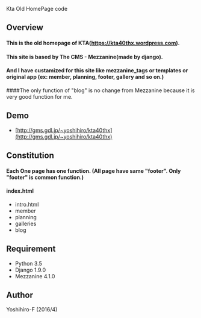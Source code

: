 Kta Old HomePage code

## Overview
#### This is the old homepage of KTA(https://kta40thx.wordpress.com).
#### This site is based by The CMS - Mezzanine(made by django).
#### And I have custamized for this site like mezzanine_tags or templates or original app (ex: member, planning, footer, gallery and so on.)
####The only function of "blog" is no change from Mezzanine because it is very good function for me.

## Demo
+ [http://gms.gdl.jp/~yoshihiro/kta40thx](http://gms.gdl.jp/~yoshihiro/kta40thx)

## Constitution
#### Each One page has one function. (All page have same "footer". Only "footer" is common function.)
#### index.html
+ intro.html
+ member
+ planning
+ galleries
+ blog

## Requirement
+ Python 3.5
+ Django 1.9.0
+ Mezzanine 4.1.0

## Author
Yoshihiro-F (2016/4)

